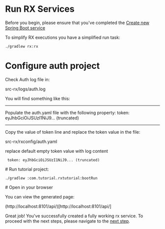 # Run RX Services

Before you begin, please ensure that you've completed the [Create new Spring Boot service](/docs/developer-guide/etendo-rx/tutorials/create-new-service.md)

To simplify RX executions you have a simplified run task:

```
./gradlew rx:rx
```

# Configure auth project

Check Auth log file in:

src-rx/logs/auth.log

You will find something like this:

---

Populate the auth.yaml file with the following property:
token: eyJhbGciOiJSUzI1NiJ9... (truncated)

---

Copy the value of token line and replace the token value in the file:

src-rx/rxconfig/auth.yaml

replace default empty token value with log content

```
 token: eyJhbGciOiJSUzI1NiJ9... (truncated)
```

# Run tutorial project:

```
./gradlew :com.tutorial.rxtutorial:bootRun
```

# Open in your browser

You can view the generated page:

(http://localhost:8101/api/)[http://localhost:8101/api/]

Great job! You've successfully created a fully working rx service. To proceed with the next steps, please navigate to the [next step]().
